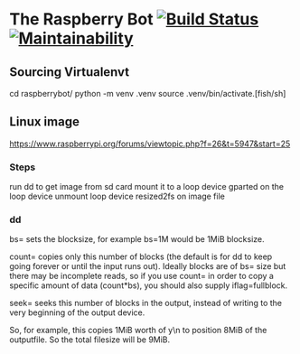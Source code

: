 # The Raspberry Bot [![Build Status](https://travis-ci.org/aeldaly/The-Green-Bots.svg?branch=master)](https://travis-ci.org/aeldaly/The-Green-Bots.svg?branch=master)[![Maintainability](https://api.codeclimate.com/v1/badges/07867935e7f69c2da324/maintainability)](https://codeclimate.com/github/aeldaly/The-Green-Bots/maintainability)

## Sourcing Virtualenvt
cd raspberrybot/
python -m venv .venv
source .venv/bin/activate.[fish/sh]


## Linux image
https://www.raspberrypi.org/forums/viewtopic.php?f=26&t=5947&start=25
### Steps
run dd to get image from sd card
mount it to a loop device
gparted on the loop device
unmount loop device
resized2fs on image file

### dd
bs= sets the blocksize, for example bs=1M would be 1MiB blocksize.

count= copies only this number of blocks (the default is for dd to keep going forever or until the input runs out). Ideally blocks are of bs= size but there may be incomplete reads, so if you use count= in order to copy a specific amount of data (count*bs), you should also supply iflag=fullblock.

seek= seeks this number of blocks in the output, instead of writing to the very beginning of the output device.

So, for example, this copies 1MiB worth of y\n to position 8MiB of the outputfile. So the total filesize will be 9MiB.
